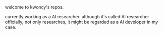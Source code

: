 welcome to kwoncy's repos.

currently working as a AI researcher.
although it's called AI researcher officially, not only researches, it might be regarded as a AI developer in my case.

<!---
kwoncy2020/kwoncy2020 is a ✨ special ✨ repository because its `README.md` (this file) appears on your GitHub profile.
You can click the Preview link to take a look at your changes.
--->
